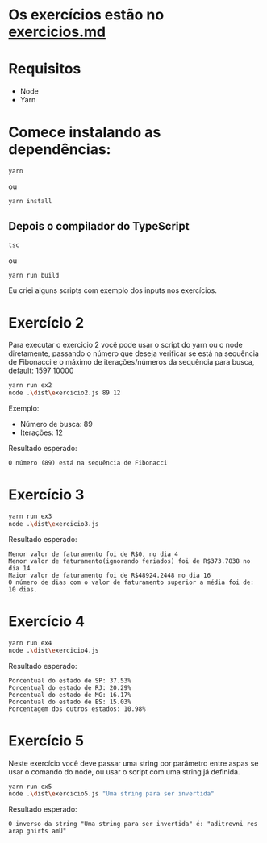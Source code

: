 # Os exercícios estão no [exercicios.md](/src/exercicios.md)  

# Requisitos
* Node
* Yarn

# Comece instalando as dependências:
```sh
yarn
```
ou
```sh
yarn install
```
## Depois o compilador do TypeScript
```sh
tsc
```
ou
```
yarn run build
```
  
Eu criei alguns scripts com exemplo dos inputs nos exercícios.

# Exercício 2
Para executar o exercicio 2 você pode usar o script do yarn
ou o node diretamente, passando o número que deseja verificar se está na sequência de Fibonacci e o máximo de iterações/números da sequência para busca, default: 1597 10000
```sh
yarn run ex2
node .\dist\exercicio2.js 89 12
```
Exemplo:
* Número de busca: 89  
* Iterações:  12  

Resultado esperado:  
```
O número (89) está na sequência de Fibonacci
```  

# Exercício 3
```sh
yarn run ex3
node .\dist\exercicio3.js
```  
Resultado esperado:  
```
Menor valor de faturamento foi de R$0, no dia 4
Menor valor de faturamento(ignorando feriados) foi de R$373.7838 no dia 14
Maior valor de faturamento foi de R$48924.2448 no dia 16
O número de dias com o valor de faturamento superior a média foi de: 10 dias.
```

# Exercício 4
```sh
yarn run ex4
node .\dist\exercicio4.js
```
Resultado esperado:
```
Porcentual do estado de SP: 37.53%  
Porcentual do estado de RJ: 20.29%  
Porcentual do estado de MG: 16.17%  
Porcentual do estado de ES: 15.03%  
Porcentagem dos outros estados: 10.98%
```  

# Exercício 5
Neste exercício você deve passar uma string por parâmetro entre aspas se usar o comando do node, ou usar o script com uma string já definida.
```sh
yarn run ex5
node .\dist\exercicio5.js "Uma string para ser invertida"
```
Resultado esperado:  
```
O inverso da string "Uma string para ser invertida" é: "aditrevni res arap gnirts amU"
```
